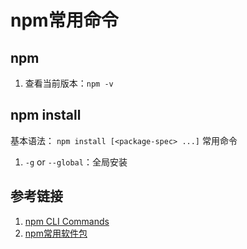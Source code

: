# npm常用命令


## npm
1. 查看当前版本：`npm -v`


## npm install

基本语法： `npm install [<package-spec> ...]`
常用命令
1. `-g` or `--global`：全局安装

## 参考链接
1. [npm CLI Commands](https://docs.npmjs.com/cli/v9/commands)
2. [npm常用软件包](https://www.cnblogs.com/ajaemp/p/13810123.html)
